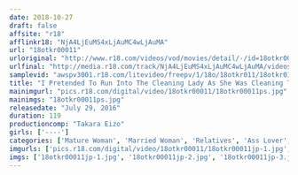 ```yaml
---
date: 2018-10-27
draft: false
affsite: "r18"
afflinkr18: "NjA4LjEuMS4xLjAuMC4wLjAuMA"
url: "18otkr00011"
urloriginal: "http://www.r18.com/videos/vod/movies/detail/-/id=18otkr00011"
urlfinal: "http://media.r18.com/track/NjA4LjEuMS4xLjAuMC4wLjAuMA/videos/vod/movies/detail/-/id=18otkr00011"
samplevid: "awspv3001.r18.com/litevideo/freepv/1/18o/18otkr011/18otkr011_dmb_w.mp4"
title: "I Pretended To Run Into The Cleaning Lady As She Was Cleaning The Bath, And When I Rubbed Her Down With The Lotion I Was Hiding Until She Came, She Thanked Me With A Nookie"
mainimgurl: "pics.r18.com/digital/video/18otkr00011/18otkr00011ps.jpg"
mainimgs: "18otkr00011ps.jpg"
releasedate: "July 29, 2016"
duration: 119
productioncomp: "Takara Eizo"
girls: ['----']
categories: ['Mature Woman', 'Married Woman', 'Relatives', 'Ass Lover', 'Lotion', 'Hi-Def']
imgurls: ['pics.r18.com/digital/video/18otkr00011/18otkr00011jp-1.jpg', 'pics.r18.com/digital/video/18otkr00011/18otkr00011jp-2.jpg', 'pics.r18.com/digital/video/18otkr00011/18otkr00011jp-3.jpg', 'pics.r18.com/digital/video/18otkr00011/18otkr00011jp-4.jpg', 'pics.r18.com/digital/video/18otkr00011/18otkr00011jp-5.jpg', 'pics.r18.com/digital/video/18otkr00011/18otkr00011jp-6.jpg', 'pics.r18.com/digital/video/18otkr00011/18otkr00011jp-7.jpg', 'pics.r18.com/digital/video/18otkr00011/18otkr00011jp-8.jpg', 'pics.r18.com/digital/video/18otkr00011/18otkr00011jp-9.jpg', 'pics.r18.com/digital/video/18otkr00011/18otkr00011jp-10.jpg', 'pics.r18.com/digital/video/18otkr00011/18otkr00011jp-11.jpg', 'pics.r18.com/digital/video/18otkr00011/18otkr00011jp-12.jpg', 'pics.r18.com/digital/video/18otkr00011/18otkr00011jp-13.jpg', 'pics.r18.com/digital/video/18otkr00011/18otkr00011jp-14.jpg', 'pics.r18.com/digital/video/18otkr00011/18otkr00011jp-15.jpg', 'pics.r18.com/digital/video/18otkr00011/18otkr00011jp-16.jpg', 'pics.r18.com/digital/video/18otkr00011/18otkr00011jp-17.jpg', 'pics.r18.com/digital/video/18otkr00011/18otkr00011jp-18.jpg', 'pics.r18.com/digital/video/18otkr00011/18otkr00011jp-19.jpg', 'pics.r18.com/digital/video/18otkr00011/18otkr00011jp-20.jpg']
imgs: ['18otkr00011jp-1.jpg', '18otkr00011jp-2.jpg', '18otkr00011jp-3.jpg', '18otkr00011jp-4.jpg', '18otkr00011jp-5.jpg', '18otkr00011jp-6.jpg', '18otkr00011jp-7.jpg', '18otkr00011jp-8.jpg', '18otkr00011jp-9.jpg', '18otkr00011jp-10.jpg', '18otkr00011jp-11.jpg', '18otkr00011jp-12.jpg', '18otkr00011jp-13.jpg', '18otkr00011jp-14.jpg', '18otkr00011jp-15.jpg', '18otkr00011jp-16.jpg', '18otkr00011jp-17.jpg', '18otkr00011jp-18.jpg', '18otkr00011jp-19.jpg', '18otkr00011jp-20.jpg']
---
```

